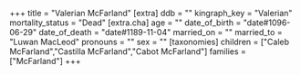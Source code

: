 +++
title = "Valerian McFarland"
[extra]
ddb = ""
kingraph_key = "Valerian"
mortality_status = "Dead"
[extra.cha]
age = ""
date_of_birth = "date#1096-06-29"
date_of_death = "date#1189-11-04"
married_on = ""
married_to = "Luwan MacLeod"
pronouns = ""
sex = ""
[taxonomies]
children = ["Caleb McFarland","Castilla McFarland","Cabot McFarland"]
families = ["McFarland"]
+++

